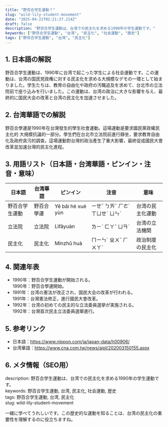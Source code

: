 ```yaml
---
title: "野百合学生運動？"
slug: "wild-lily-student-movement"
date: "2025-04-21T02:21:27.214Z"
draft: false
description: "野百合学生運動は、台湾での民主化を求める1990年の学生運動です。"
keywords: ["野百合学生運動", "台湾", "民主化", "社会運動", "歴史"]
tags: ["野百合学生運動", "台湾", "民主化"]
---
```


## 1. 日本語の解説  
野百合学生運動は、1990年に台湾で起こった学生による社会運動です。この運動は、台湾の国民党政権に対する民主化を求める大規模なデモの一環として始まりました。学生たちは、教育の自由化や政府の汚職追及を求めて、台北市の立法院前で座り込みを行いました。この運動は、台湾の政治に大きな影響を与え、最終的に国民大会の改革と台湾の民主化を加速させました。

## 2. 台湾華語での解説  
野百合學運是1990年在台灣發生的學生社會運動。這場運動是要求國民黨政權民主化的 大規模抗議的一部分。學生們在台北市立法院前進行靜坐，要求教育自由化及政府貪污的調查。這場運動對台灣的政治產生了重大影響，最終促成國民大會改革並加速台灣的民主化進程。

## 3. 用語リスト（日本語・台湾華語・ピンイン・注音・意味）  

| 日本語      | 台湾華語     | ピンイン          | 注音     | 意味                   |
|-------------|--------------|-------------------|----------|------------------------|
| 野百合学生運動 | 野百合學運   | Yě bǎi hé xué yùn | ㄧㄝˇ ㄅㄞˇ ㄏㄜˊ ㄒㄩㄝˊ ㄩㄣˋ | 台湾の民主化運動        |
| 立法院      | 立法院       | Lìfǎyuàn          | ㄌㄧˋ ㄈㄚˇ ㄩㄢˋ       | 台湾の立法機関         |
| 民主化      | 民主化       | Mínzhǔ huà        | ㄇㄧㄣˊ ㄓㄨˇ ㄏㄨㄚˋ    | 政治制度の民主化       |

## 4. 関連年表  

- 1990年：野百合学生運動が開始される。  
  1990年：野百合學運開始。
- 1991年：台湾の憲法が改正され、国民大会の改革が行われる。  
  1991年：台灣憲法修正，進行國民大會改革。
- 1992年：台湾の初めての民主的な立法委員選挙が実施される。  
  1992年：台灣首次民主立法委員選舉進行。

## 5. 参考リンク  

- 日本語：https://www.nippon.com/ja/japan-data/h00906/  
- 台湾華語：https://www.cna.com.tw/news/aipl/202003150155.aspx  

## 6. メタ情報（SEO用）  

description: 野百合学生運動は、台湾での民主化を求める1990年の学生運動です。  
keywords: 野百合学生運動, 台湾, 民主化, 社会運動, 歴史  
tags: 野百合学生運動, 台湾, 民主化  
slug: wild-lily-student-movement  

一緒に学べてうれしいです。この歴史的な運動を知ることは、台湾の民主化の重要性を理解するのに役立ちますね。